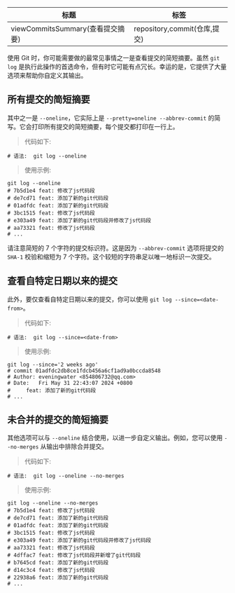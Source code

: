 | 标题                             | 标签                         |
| -------------------------------- | ---------------------------- |
| viewCommitsSummary(查看提交摘要) | repository,commit(仓库,提交) |

使用 Git 时，你可能需要做的最常见事情之一是查看提交的简短摘要。虽然 `git log` 是执行此操作的首选命令，但有时它可能有点冗长。幸运的是，它提供了大量选项来帮助你自定义其输出。

## 所有提交的简短摘要

其中之一是 `--oneline`，它实际上是 `--pretty=oneline --abbrev-commit` 的简写。它会打印所有提交的简短摘要，每个提交都打印在一行上。

> 代码如下:

```shell
# 语法:  git log --oneline
```

> 使用示例:

```shell
git log --oneline
# 7b5d1e4 feat: 修改了js代码段
# de7cd71 feat: 添加了新的git代码段
# 01adfdc feat: 添加了新的git代码段
# 3bc1515 feat: 修改了js代码段
# e303a49 feat: 添加了新的git代码段并修改了js代码段
# aa73321 feat: 修改了js代码段
# ...
```

请注意简短的 7 个字符的提交标识符。这是因为 `--abbrev-commit` 选项将提交的 `SHA-1` 校验和缩短为 7 个字符。这个较短的字符串足以唯一地标识一次提交。

## 查看自特定日期以来的提交

此外，要仅查看自特定日期以来的提交，你可以使用 `git log --since=<date-from>`。

> 代码如下:

```shell
# 语法:  git log --since=<date-from>
```

> 使用示例:

```shell
git log --since='2 weeks ago'
# commit 01adfdc2db8ce1fdcb456a6cf1ad9a0bccda8548
# Author: eveningwater <854806732@qq.com>
# Date:   Fri May 31 22:43:07 2024 +0800
#     feat: 添加了新的git代码段
# ...
```

## 未合并的提交的简短摘要

其他选项可以与 `--oneline` 结合使用，以进一步自定义输出。例如，您可以使用 `--no-merges` 从输出中排除合并提交。

> 代码如下:

```shell
# 语法:  git log --oneline --no-merges
```

> 使用示例:

```shell
git log --oneline --no-merges
# 7b5d1e4 feat: 修改了js代码段
# de7cd71 feat: 添加了新的git代码段
# 01adfdc feat: 添加了新的git代码段
# 3bc1515 feat: 修改了js代码段
# e303a49 feat: 添加了新的git代码段并修改了js代码段
# aa73321 feat: 修改了js代码段
# 4dffac7 feat: 修改了js代码段并新增了git代码段
# b7645cd feat: 添加了新的git代码段
# d14c3c4 feat: 修改了js代码段
# 22938a6 feat: 添加了新的git代码段
# ...
```

